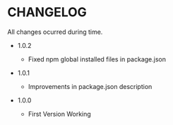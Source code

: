 # CHANGELOG

All changes ocurred during time.

- 1.0.2

  - Fixed npm global installed files in package.json

- 1.0.1

  - Improvements in package.json description

- 1.0.0

  - First Version Working
